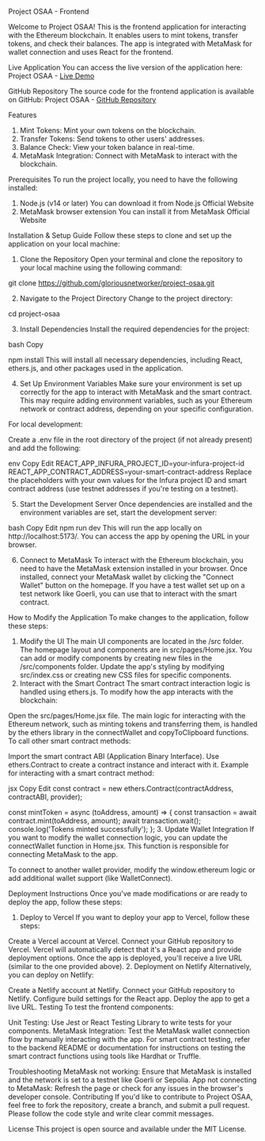 Project OSAA - Frontend

Welcome to Project OSAA! This is the frontend application for interacting with the Ethereum blockchain. It enables users to mint tokens, transfer tokens, and check their balances. The app is integrated with MetaMask for wallet connection and uses React for the frontend.

Live Application
You can access the live version of the application here:
Project OSAA - [Live Demo](https://project-osaa.vercel.app/)

GitHub Repository
The source code for the frontend application is available on GitHub:
Project OSAA - [GitHub Repository](https://github.com/gloriousnetworker/project-osaa)

Features
1. Mint Tokens: Mint your own tokens on the blockchain.
2. Transfer Tokens: Send tokens to other users' addresses.
3. Balance Check: View your token balance in real-time.
4. MetaMask Integration: Connect with MetaMask to interact with the blockchain.

Prerequisites
To run the project locally, you need to have the following installed:

1. Node.js (v14 or later)
You can download it from Node.js Official Website
2. MetaMask browser extension
You can install it from MetaMask Official Website

Installation & Setup Guide
Follow these steps to clone and set up the application on your local machine:

1. Clone the Repository
Open your terminal and clone the repository to your local machine using the following command:

git clone https://github.com/gloriousnetworker/project-osaa.git

2. Navigate to the Project Directory
Change to the project directory:

cd project-osaa

3. Install Dependencies
Install the required dependencies for the project:

bash
Copy

npm install
This will install all necessary dependencies, including React, ethers.js, and other packages used in the application.

4. Set Up Environment Variables
Make sure your environment is set up correctly for the app to interact with MetaMask and the smart contract. This may require adding environment variables, such as your Ethereum network or contract address, depending on your specific configuration.

For local development:

Create a .env file in the root directory of the project (if not already present) and add the following:

env
Copy
Edit
REACT_APP_INFURA_PROJECT_ID=your-infura-project-id
REACT_APP_CONTRACT_ADDRESS=your-smart-contract-address
Replace the placeholders with your own values for the Infura project ID and smart contract address (use testnet addresses if you're testing on a testnet).

5. Start the Development Server
Once dependencies are installed and the environment variables are set, start the development server:

bash
Copy
Edit
npm run dev
This will run the app locally on http://localhost:5173/. You can access the app by opening the URL in your browser.

6. Connect to MetaMask
To interact with the Ethereum blockchain, you need to have the MetaMask extension installed in your browser. Once installed, connect your MetaMask wallet by clicking the "Connect Wallet" button on the homepage. If you have a test wallet set up on a test network like Goerli, you can use that to interact with the smart contract.

How to Modify the Application
To make changes to the application, follow these steps:

1. Modify the UI
The main UI components are located in the /src folder.
The homepage layout and components are in src/pages/Home.jsx.
You can add or modify components by creating new files in the /src/components folder.
Update the app's styling by modifying src/index.css or creating new CSS files for specific components.
2. Interact with the Smart Contract
The smart contract interaction logic is handled using ethers.js. To modify how the app interacts with the blockchain:

Open the src/pages/Home.jsx file.
The main logic for interacting with the Ethereum network, such as minting tokens and transferring them, is handled by the ethers library in the connectWallet and copyToClipboard functions.
To call other smart contract methods:

Import the smart contract ABI (Application Binary Interface).
Use ethers.Contract to create a contract instance and interact with it.
Example for interacting with a smart contract method:

jsx
Copy
Edit
const contract = new ethers.Contract(contractAddress, contractABI, provider);

const mintToken = async (toAddress, amount) => {
  const transaction = await contract.mint(toAddress, amount);
  await transaction.wait();
  console.log('Tokens minted successfully');
};
3. Update Wallet Integration
If you want to modify the wallet connection logic, you can update the connectWallet function in Home.jsx. This function is responsible for connecting MetaMask to the app.

To connect to another wallet provider, modify the window.ethereum logic or add additional wallet support (like WalletConnect).

Deployment Instructions
Once you've made modifications or are ready to deploy the app, follow these steps:

1. Deploy to Vercel
If you want to deploy your app to Vercel, follow these steps:

Create a Vercel account at Vercel.
Connect your GitHub repository to Vercel.
Vercel will automatically detect that it's a React app and provide deployment options.
Once the app is deployed, you'll receive a live URL (similar to the one provided above).
2. Deployment on Netlify
Alternatively, you can deploy on Netlify:

Create a Netlify account at Netlify.
Connect your GitHub repository to Netlify.
Configure build settings for the React app.
Deploy the app to get a live URL.
Testing
To test the frontend components:

Unit Testing: Use Jest or React Testing Library to write tests for your components.
MetaMask Integration: Test the MetaMask wallet connection flow by manually interacting with the app.
For smart contract testing, refer to the backend README or documentation for instructions on testing the smart contract functions using tools like Hardhat or Truffle.

Troubleshooting
MetaMask not working: Ensure that MetaMask is installed and the network is set to a testnet like Goerli or Sepolia.
App not connecting to MetaMask: Refresh the page or check for any issues in the browser's developer console.
Contributing
If you'd like to contribute to Project OSAA, feel free to fork the repository, create a branch, and submit a pull request. Please follow the code style and write clear commit messages.

License
This project is open source and available under the MIT License.